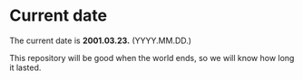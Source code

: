 # Current date

The current date is **2001.03.23.** (YYYY.MM.DD.)

This repository will be good when the world ends, so we will know how long it lasted.